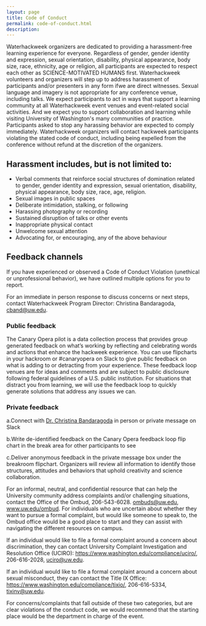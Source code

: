 ```yaml
---
layout: page
title: Code of Conduct
permalink: code-of-conduct.html
description:
---
```


Waterhackweek organizers are dedicated to providing a harassment-free learning experience for everyone. Regardless of gender, gender identity and expression, sexual orientation, disability, physical appearance, body size, race, ethnicity, age or religion, all participants are expected to respect each other as SCIENCE-MOTIVATED HUMANS first. Waterhackweek volunteers and organizers will step up to address harassment of participants and/or presenters in any form ifwe are direct witnesses. Sexual language and imagery is not appropriate for any conference venue, including talks. We expect participants to act in ways that support a learning community at all Waterhackweek event venues and event-related social activities. And we expect you to support collaboration and learning while visiting University of Washington's many communities of practice. Participants asked to stop any harassing behavior are expected to comply immediately. Waterhackweek organizers will contact hackweek participants violating the stated code of conduct, including being expelled from the conference without refund at the discretion of the organizers.

## Harassment includes, but is not limited to: 
* Verbal comments that reinforce social structures of domination related to gender, gender identity and expression, sexual orientation, disability, physical appearance, body size, race, age, religion.
* Sexual images in public spaces
* Deliberate intimidation, stalking, or following
* Harassing photography or recording
* Sustained disruption of talks or other events
* Inappropriate physical contact
* Unwelcome sexual attention
* Advocating for, or encouraging, any of the above behaviour

## Feedback channels

If you have experienced or observed a Code of Conduct Violation (unethical or unprofessional behavior), we have outlined multiple options for you to report.  

For an immediate in person response to discuss concerns or next steps, contact Waterhackweek Program Director: Christina Bandaragoda, <a href="mailto:cband@uw.edu">cband@uw.edu</a>.

### Public feedback
The Canary Opera pilot is a data collection process that provides group generated feedback on what’s working by reflecting and celebrating words and actions that enhance the hackweek experience. You can use flipcharts in your hackroom or #canaryopera on Slack to give public feedback on what is adding to or detracting from your experience. These feedback loop venues are for ideas and comments and are subject to public disclosure following federal guidelines of a U.S. public institution. For situations that distract you from learning, we will use the feedback loop to quickly generate solutions that address any issues we can.  

### Private feedback 
a.Connect with <a href="mailto:cband@uw.edu">Dr. Christina Bandaragoda</a> in person or private message on Slack 

b.Write de-identified feedback on the Canary Opera feedback loop flip chart in the break area for other participants to see

c.Deliver anonymous feedback in the private message box under the breakroom flipchart. Organizers will review all information to identify those structures, attitudes and behaviors that uphold creativity and science collaboration. 


For an  informal, neutral, and confidential resource  that can help the University community address complaints and/or challenging situations, contact the Office of the Ombud, 206-543-6028. ombuds@uw.edu, www.uw.edu/ombud.   For individuals who are uncertain about whether they want to pursue a formal complaint, but would like someone to speak to, the Ombud office would be a good place to start and they can assist with navigating the different resources on campus.

If an individual would like to file a formal complaint around a concern about discrimination, they can contact University Complaint Investigation and Resolution Office (UCIRO):       https://www.washington.edu/compliance/uciro/,    206-616-2028,   uciro@uw.edu.

If an individual would like to file a formal complaint around a concern about sexual misconduct, they can contact the Title IX Office:         https://www.washington.edu/compliance/tixio/,      206-616-5334,     tixinv@uw.edu.

For concerns/complaints that fall outside of these two categories, but are clear violations of the conduct code, we would recommend that the starting place would be the department in charge of the event.
